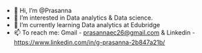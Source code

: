 - 👋 Hi, I’m @Prasanna
- 👀 I’m interested in Data analytics & Data science.
- 🌱 I’m currently learning Data analytics at Edubridge
- 📫 To reach me: Gmail - prasannaec26@gmail.com & Linkedin -  https://www.linkedin.com/in/g-prasanna-2b847a21b/
 

<!---
Prasannaec26/Prasannaec26 is a ✨ special ✨ repository because its `README.md` (this file) appears on your GitHub profile.
You can click the Preview link to take a look at your changes.
--->
